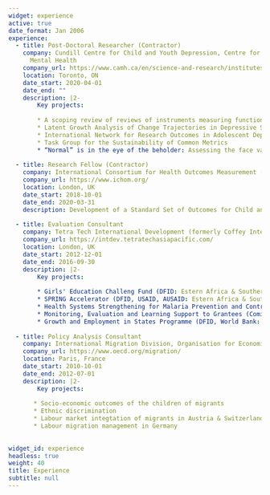 ```yaml
---
widget: experience
active: true
date_format: Jan 2006
experience:
  - title: Post-Doctoral Researcher (Contractor)
    company: Cundill Centre for Child and Youth Depression, Centre for Addiction and
      Mental Health
    company_url: https://www.camh.ca/en/science-and-research/institutes-and-centres/cundill-centre-for-child-and-youth-depression
    location: Toronto, ON
    date_start: 2020-04-01
    date_end: ""
    description: |2-
        Key projects:
        
        * A scoping review of reviews of instruments measuring functioning and HRQOL
        * Latent Growth Analysis of Change Trajectories in Depressive Symptoms and Functional Impairment Following Psychotherapy for Depression
        * International Network for Research Outcomes in Adolescent Depression Studies Ininitative (IN-ROADS; co-investigator)
        * Task Group for the Sustainability of Common Metrics
        * “Normal” is in the eye of the beholder: Assessing the face validity of functioning measures with youth from low- and middle-income countries
        
  - title: Research Fellow (Contractor)
    company: International Consortium for Health Outcomes Measurement (ICHOM)
    company_url: https://www.ichom.org/
    location: London, UK
    date_start: 2018-10-01
    date_end: 2020-03-31
    description: Development of a Standard Set of Outcomes for Child and Youth Anxiety and Depression
    
  - title: Evaluation Consultant
    company: Tetra Tech International Development (formerly Coffey International)
    company_url: https://intdev.tetratechasiapacific.com/
    location: London, UK
    date_start: 2012-12-01
    date_end: 2016-09-30
    description: |2-
        Key projects:
        
        * Girls' Education Challeng Fund (DFID: Estern Africa & Southern Asia)
        * SPRING Accelerator (DFID, USAID, AUSAID: Estern Africa & Southern Asia)
        * Health Systems Strengthening for Malaria Prevention and Control (Comic Relief & GSK: Africa)
        * Monitoring, Evaluation and Learning Support to Grantees (Comic Relief: Africa) 
        * Growth and Employment in States Programme (DFID, World Bank: Nigeria)
        
  - title: Policy Analysis Consultant
    company: International Migration Division, Organisation for Economic Co-operation and Development (OECD)
    company_url: https://www.oecd.org/migration/
    location: Paris, France
    date_start: 2010-10-01
    date_end: 2012-07-01
    description: |2-
        Key projects:
      
       * Socio-economic outcomes of the children of migrants
       * Ethnic discrimination
       * Labour market integtation of migrants in Austria & Switzerland
       * Labour migration management in Germany
       
       
widget_id: experience
headless: true
weight: 40
title: Experience
subtitle: null
---
```

